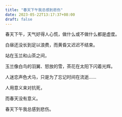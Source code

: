 ```yaml
---
title: "春天下午我总感到悲伤"
date: 2023-05-22T13:17:37+08:00
draft: false
---
```

春天下午，天气好得人心慌，做什么或不做什么都是虚度。

白昼还没长到足以浪费，而黄昏又迟迟不结束。

站在玉兰和山茶之间，

玉兰像白鸟的羽翼、怒放的雪，茶花在太阳下闪着光辉。

人迷恋声色犬马，只是为了忘记时间在流逝……

人用意义来对抗死，

而春天没有意义。

春天下午我总感到悲伤。
